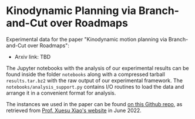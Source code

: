 # Kinodynamic Planning via Branch-and-Cut over Roadmaps 

Experimental data for the paper "Kinodynamic motion planning via Branch-and-Cut over Roadmaps":

 - Arxiv link: TBD

The Jupyter notebooks with the analysis of our experimental results can be found inside the folder `notebooks` along
with a compressed tarball `results.tar.bz2` with the raw output of our experimental framework. The 
`notebooks/analysis_support.py` contains I/O routines to load the data and arrange it in a convenient format
for analysis.

The instances we used in the paper 
can be found [on this Github repo](https://github.com/miquelramirez/BARN_dataset), as retrieved from 
[Prof. Xuesu Xiao's website](https://cs.gmu.edu/~xiao/Research/BARN_Challenge/BARN_Challenge.html) in
June 2022.
